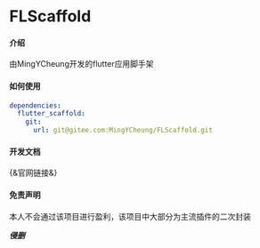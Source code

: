 # FLScaffold

#### 介绍
由MingYCheung开发的flutter应用脚手架

#### 如何使用
```yml
dependencies:
  flutter_scaffold:
    git:
      url: git@gitee.com:MingYCheung/FLScaffold.git
```

#### 开发文档
{&官网链接&}

#### 免责声明
 本人不会通过该项目进行盈利，该项目中大部分为主流插件的二次封装

***侵删***
